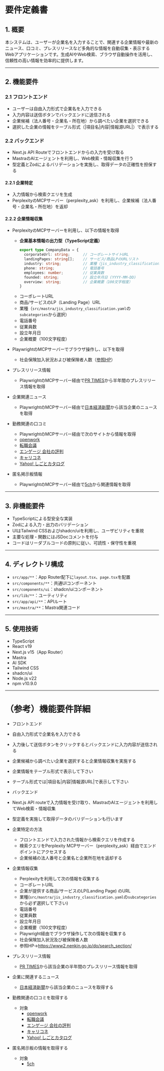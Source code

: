 # 要件定義書

## 1. 概要

本システムは、ユーザーが企業名を入力することで、関連する企業情報や最新のニュース、口コミ、プレスリリースなど多角的な情報を自動収集・表示するWebアプリケーションです。生成AIやWeb検索、ブラウザ自動操作を活用し、信頼性の高い情報を効率的に提供します。

---

## 2. 機能要件

### 2.1 フロントエンド

- ユーザーは自由入力形式で企業名を入力できる
- 入力内容は送信ボタンでバックエンドに送信される
- 企業候補（法人番号・企業名・所在地）から調べたい企業を選択できる
- 選択した企業の情報をテーブル形式（|項目名|内容|情報源URL|）で表示する

### 2.2 バックエンド

- Next.js API Routeでフロントエンドからの入力を受け取る
- MastraのAIエージェントを利用し、Web検索・情報収集を行う
- 型定義とZodによるバリデーションを実施し、取得データの正確性を担保する

#### 2.2.1 企業特定

- 入力情報から検索クエリを生成
- PerplexityのMCPサーバー（perplexity_ask）を利用し、企業候補（法人番号・企業名・所在地）を返却

#### 2.2.2 企業情報収集

- PerplexityのMCPサーバーを利用し、以下の情報を取得
  - **企業基本情報の出力型（TypeScript定義）**
    ```ts
    export type CompanyData = {
      corporateUrl: string;      // コーポレートサイトURL
      landingPages: string[];    // サービス/商品LPのURLリスト
      industry: string;          // 業種（jis_industry_classification.yamlのsubcategoriesから選択）
      phone: string;             // 電話番号
      employees: number;         // 従業員数
      founded: string;           // 設立年月日 (YYYY-MM-DD)
      overview: string;          // 企業概要（100文字程度）
    }
    ```
  - コーポレートURL
  - 商品/サービスのLP（Landing Page）URL
  - 業種（`src/mastra/jis_industry_classification.yaml`の`subcategories`から選択）
  - 電話番号
  - 従業員数
  - 設立年月日
  - 企業概要（100文字程度）

- PlaywrightのMCPサーバーでブラウザ操作し、以下を取得
  - 社会保険加入状況および被保険者人数（[参照HP](https://www2.nenkin.go.jp/do/search_section/)）

- プレスリリース情報
  - PlaywrightのMCPサーバー経由で[PR TIMES](https://prtimes.jp/)から半年間のプレスリリース情報を取得

- 企業関連ニュース
  - PlaywrightのMCPサーバー経由で[日本経済新聞](https://www.nikkei.com/)から該当企業のニュースを取得

- 勤務関連の口コミ
  - PlaywrightのMCPサーバー経由で次のサイトから情報を取得
  - [openwork](https://www.openwork.jp/my_top)
  - [転職会議](https://jobtalk.jp/)
  - [エンゲージ 会社の評判](https://en-hyouban.com/)
  - [キャリコネ](https://careerconnection.jp/)
  - [Yahoo! しごとカタログ](https://jobcatalog.yahoo.co.jp/)

- 匿名掲示板情報
  - PlaywrightのMCPサーバー経由で[5ch](https://itest.5ch.net/)から関連情報を取得

---

## 3. 非機能要件

- TypeScriptによる型安全な実装
- Zodによる入力・出力のバリデーション
- UIはTailwind CSSおよびshadcn/uiを利用し、ユーザビリティを重視
- 主要な処理・関数にはJSDocコメントを付与
- コードはリーダブルコードの原則に従い、可読性・保守性を重視

---

## 4. ディレクトリ構成

- `src/app/**`：App Router配下に`layout.tsx`、`page.tsx`を配置
- `src/components/**`：共通UIコンポーネント
- `src/components/ui`：shadcn/uiコンポーネント
- `src/lib/**`：ユーティリティ
- `src/app/api/**`：APIルート
- `src/mastra/**`：Mastra関連コード

---

## 5. 使用技術

- TypeScript
- React v19
- Next.js v15（App Router）
- Mastra
- AI SDK
- Tailwind CSS
- shadcn/ui
- Node.js v22
- npm v10.9.0

---

# （参考）機能要件詳細

- フロントエンド
 - 自由入力形式で企業名を入力できる
 - 入力後して送信ボタンをクリックするとバックエンドに入力内容が送信される
 - 企業候補から調べたい企業を選択すると企業情報収集を実施する 
 - 企業情報をテーブル形式で表示して下さい
  - テーブル形式では|項目名|内容|情報源URL|で表示して下さい

- バックエンド
 - Next.js API routeで入力情報を受け取り、MastraのAIエージェントを利用してWeb検索・情報収集
 - 型定義を実施して取得データのバリデーションも行います
 - 企業特定の方法
   - フロントエンドで入力された情報から検索クエリを作成する
   - 検索クエリをPerplexity MCPサーバー（perplexity_ask）経由でエンドポイントにアクセスする
   - 企業候補の法人番号と企業名と企業所在地を返却する
 - 企業情報収集
   - Perplexityを利用して次の情報を収集する
    - コーポレートURL
    - 企業が提供する商品/サービスのLP(Landing Page) のURL
    - 業種(`src/mastra/jis_industry_classification.yaml`の`subcategories`から必ず選択して下さい)
    - 電話番号
    - 従業員数
    - 設立年月日
    - 企業概要（100文字程度）
   - Playwright経由でブラウザ操作して次の情報を収集する
    - 社会保険加入状況及び被保険者人数
    - 参照HP→https://www2.nenkin.go.jp/do/search_section/ 
  - プレスリリース情報
    - [PR TIMES](https://prtimes.jp/)から該当企業の半年間のプレスリリース情報を取得
  - 企業に関連するニュース
    - [日本経済新聞](https://www.nikkei.com/)から該当企業のニュースを取得する
  - 勤務関連の口コミを取得する
    - 対象
      - [openwork](https://www.openwork.jp/my_top)
      - [転職会議](https://jobtalk.jp/)
      - [エンゲージ 会社の評判](https://en-hyouban.com/)
      - [キャリコネ](https://careerconnection.jp/)
      - [Yahoo! しごとカタログ](https://jobcatalog.yahoo.co.jp/)
  - 匿名掲示板の情報を取得する
    - 対象
      - [5ch](https://itest.5ch.net/)
